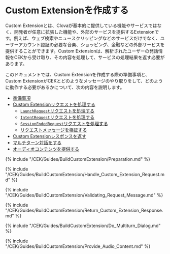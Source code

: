 # Custom Extensionを作成する

Custom Extensionとは、Clovaが基本的に提供している機能やサービスではなく、開発者が任意に拡張した機能や、外部のサービスを提供するExtensionです。例えば、ウェブ検索やニュースクリッピングなどのサービスだけでなく、ユーザーアカウント認証の必要な音楽、ショッピング、金融などの外部サービスを提供することができます。Custom Extensionは、解析されたユーザーの発話情報をCEKから受け取り、その内容を処理して、サービスの処理結果を返す必要があります。

このドキュメントでは、Custom Extensionを作成する際の準備事項と、Custom ExtensionがCEKとどのようなメッセージのやり取りをして、どのように動作する必要があるかについて、次の内容を説明します。

* [準備事項](#Preparation)
* [Custom Extensionリクエストを処理する](#HandleCustomExtensionRequest)
   * [`LaunchRequest`リクエストを処理する](#HandleLaunchRequest)
   * [`IntentRequest`リクエストを処理する](#HandleIntentRequest)
   * [`SessionEndedRequest`リクエストを処理する](#HandleSessionEndedRequest)
   * [リクエストメッセージを検証する](#RequestMessageValidation)
* [Custom Extensionレスポンスを返す](#ReturnCustomExtensionResponse)
* [マルチターン対話をする](#DoMultiturnDialog)
* [オーディオコンテンツを提供する](#ProvideAudioContent)


{% include "/CEK/Guides/BuildCustomExtension/Preparation.md" %}

{% include "/CEK/Guides/BuildCustomExtension/Handle_Custom_Extension_Request.md" %}

{% include "/CEK/Guides/BuildCustomExtension/Validating_Request_Message.md" %}

{% include "/CEK/Guides/BuildCustomExtension/Return_Custom_Extension_Response.md" %}

{% include "/CEK/Guides/BuildCustomExtension/Do_Multiturn_Dialog.md" %}

{% include "/CEK/Guides/BuildCustomExtension/Provide_Audio_Content.md" %}
